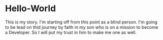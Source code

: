 # Hello-World
This is my story. I'm starting off from this point as a blind person. I'm going to be lead on thid journey by faith in my son who is on a mission to become a Developer. So I will put my trust in him to make me one as well.
